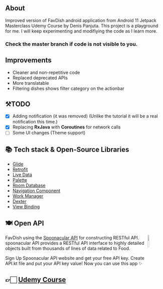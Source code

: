About
---
Improved version of FavDish android application from Android 11 Jetpack Masterclass Udemy Course by Denis Panjuta.
This project is a playground for me. I will keep experimenting and modifiying the code as I learn more. 
### Check the __master__ branch if code is not visible to you.


Improvements
---
- Cleaner and non-repetitive code
- Replaced deprecated APIs
- More translatable
- Filtering dishes shows filter category on the actionbar

⚒️TODO
---
- [x] Adding notification (it was removed) (Unlike the tutorial it will be a real notification this time.)
- [x] Replacing __RxJava__ with __Coroutines__ for network calls
- [ ] Some UI changes (Theme support)

📚 Tech stack & Open-Source Libraries
---
- [Glide](https://github.com/bumptech/glide)
- [Retrofit](https://square.github.io/retrofit/)
- [Live Data](https://developer.android.com/topic/libraries/architecture/livedata)
- [Palette](https://developer.android.com/training/material/palette-colors)
- [Room Database](https://developer.android.com/training/data-storage/room)
- [Navigation Component](https://developer.android.com/guide/navigation/navigation-getting-started)
- [Work Manager](https://developer.android.com/topic/libraries/architecture/workmanager)
- [Dexter](https://github.com/Karumi/Dexter)
- [View Binding](https://developer.android.com/topic/libraries/view-binding)

🍽 Open API
---
<img src="https://user-images.githubusercontent.com/47380312/131144132-69a3ad3e-1eb7-4056-8121-269296776e6c.png" align = "right" width="10%"/>

FavDish using the [Spoonacular API](https://spoonacular.com/food-api) for constructing RESTful API.
spoonacular API provides a RESTful API interface to highly detailed objects built from thousands of lines of data related to Food.

Sign Up Spoonacular API website and get your free API key. Create API.kt file and put your API key value! Now you can use this app ✨

## 👉🏻 [Udemy Course](https://www.udemy.com/course/android-jetpack-masterclass/)
